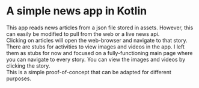 # A simple news app in Kotlin

This app reads news articles from a json file stored in assets. However, this can easily be modified to pull from the web or a live news api.
</br>
Clicking on articles will open the web-browser and navigate to that story. There are stubs for activities to view images and videos in the app. I left them as stubs for now and focused on a fully-functioning main page where you can navigate to every story. You can view the images and videos by clicking the story.
</br>
This is a simple proof-of-concept that can be adapted for different purposes.